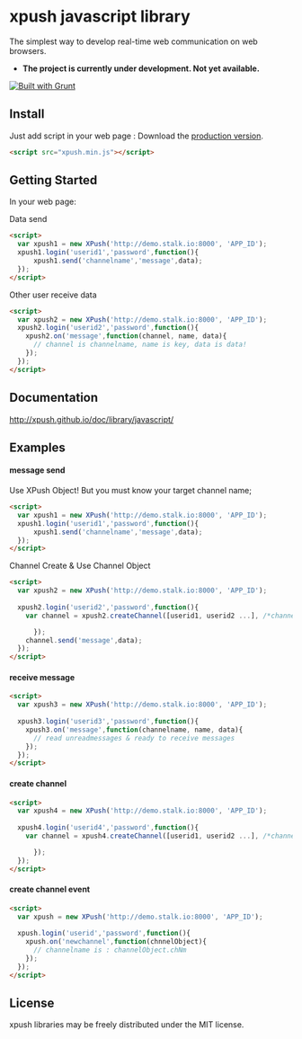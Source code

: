 # xpush javascript library

The simplest way to develop real-time web communication on web browsers.

- **The project is currently under development. Not yet available.**

[![Built with Grunt](https://cdn.gruntjs.com/builtwith.png)](http://gruntjs.com/)

## Install 
Just add script in your web page : 
Download the [production version][min].

[min]: https://raw.githubusercontent.com/xpush/lib-xpush-web/master/src/xpush.js

```html
<script src="xpush.min.js"></script>
```

## Getting Started

In your web page:

Data send
```html
<script>
  var xpush1 = new XPush('http://demo.stalk.io:8000', 'APP_ID');
  xpush1.login('userid1','password',function(){ 
      xpush1.send('channelname','message',data); 
  }); 
</script>
```

Other user receive data
```html
<script>
  var xpush2 = new XPush('http://demo.stalk.io:8000', 'APP_ID');
  xpush2.login('userid2','password',function(){
    xpush2.on('message',function(channel, name, data){
      // channel is channelname, name is key, data is data!
    });
  });
</script>
```

## Documentation

http://xpush.github.io/doc/library/javascript/

## Examples
#### message send

Use XPush Object! But you must know your target channel name;
```html
<script>
  var xpush1 = new XPush('http://demo.stalk.io:8000', 'APP_ID');
  xpush1.login('userid1','password',function(){
      xpush1.send('channelname','message',data);
  });
</script>
```

Channel Create & Use Channel Object
```html
<script>
  var xpush2 = new XPush('http://demo.stalk.io:8000', 'APP_ID');
  
  xpush2.login('userid2','password',function(){
    var channel = xpush2.createChannel([userid1, userid2 ...], /*channelName(option),*/ function(err, channelName){

      });
    channel.send('message',data);
  });
</script>
```

#### receive message
```html
<script>
  var xpush3 = new XPush('http://demo.stalk.io:8000', 'APP_ID');
  
  xpush3.login('userid3','password',function(){
    xpush3.on('message',function(channelname, name, data){
      // read unreadmessages & ready to receive messages
    });
  });
</script>
```

#### create channel
```html
<script>
  var xpush4 = new XPush('http://demo.stalk.io:8000', 'APP_ID');
  
  xpush4.login('userid4','password',function(){
    var channel = xpush4.createChannel([userid1, userid2 ...], /*channelName(option),*/ function(err, channelName){

      });
  });
</script>
```
#### create channel event

```html
<script>
  var xpush = new XPush('http://demo.stalk.io:8000', 'APP_ID');
  
  xpush.login('userid','password',function(){
    xpush.on('newchannel',function(chnnelObject){
      // channelname is : channelObject.chNm
    });
  });
</script>
```

## License
xpush libraries may be freely distributed under the MIT license.
